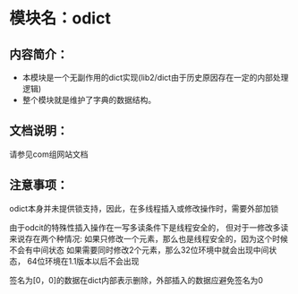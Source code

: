 # 模块名：odict

## 内容简介：
* 本模块是一个无副作用的dict实现(lib2/dict由于历史原因存在一定的内部处理逻辑)
* 整个模块就是维护了字典的数据结构。

## 文档说明：
请参见com组网站文档

## 注意事项：
odict本身并未提供锁支持，因此，在多线程插入或修改操作时，需要外部加锁

由于odcit的特殊性插入操作在一写多读条件下是线程安全的，
但对于一修改多读来说存在两个种情况:
如果只修改一个元素，那么也是线程安全的，因为这个时候不会有中间状态
如果需要同时修改2个元素，那么32位环境中就会出现中间状态， 64位环境在1.1版本以后不会出现

签名为[0，0]的数据在dict内部表示删除，外部插入的数据应避免签名为0

